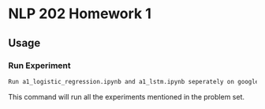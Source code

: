 # NLP 202 Homework 1

## Usage

### Run Experiment

```bash
Run a1_logistic_regression.ipynb and a1_lstm.ipynb seperately on google colab
```

This command will run all the experiments mentioned in the problem set.